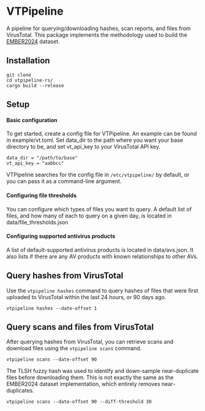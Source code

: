 # VTPipeline

A pipeline for querying/downloading hashes, scan reports, and files from VirusTotal. This package implements the methodology used to build the [EMBER2024](https://github.com/FutureComputing4AI/EMBER2024/) dataset.

## Installation
```
git clone 
cd vtpipeline-rs/
cargo build --release
```

## Setup


#### Basic configuration
To get started, create a config file for VTPipeline. An example can be found in example/vt.toml. Set data_dir to the path where you want your base directory to be, and set vt_api_key to your VirusTotal API key.

```
data_dir = "/path/to/base"
vt_api_key = "aabbcc"
```

VTPipeline searches for the config file in ```/etc/vtpipeline/``` by default, or you can pass it as a command-line argument.


#### Configuring file thresholds
You can configure which types of files you want to query. A default list of files, and how many of each to query on a given day, is located in data/file_thresholds.json


#### Configuring supported antivirus products
A list of default-supported antivirus products is located in data/avs.json. It also lists if there are any AV products with known relationships to other AVs.


## Query hashes from VirusTotal
Use the ```vtpipeline hashes``` command to query hashes of files that were first uploaded to VirusTotal within the last 24 hours, or 90 days ago.

```
vtpipeline hashes --date-offset 1
```

## Query scans and files from VirusTotal

After querying hashes from VirusTotal, you can retrieve scans and download files using the ```vtpipeline scans``` command.

```
vtpipeline scans --date-offset 90
```

The TLSH fuzzy hash was used to identify and down-sample near-duplicate files before downloading them. This is not exactly the same as the EMBER2024 dataset implementation, which entirely removes near-duplicates.

```
vtpipeline scans --date-offset 90 --diff-threshold 30
```


